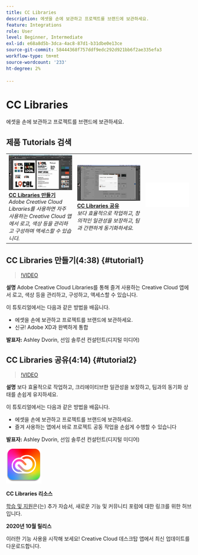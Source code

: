 ```yaml
---
title: CC Libraries
description: 에셋을 손에 보관하고 프로젝트를 브랜드에 보관하세요.
feature: Integrations
role: User
level: Beginner, Intermediate
exl-id: e68a8d5b-3dca-4ac8-87d1-b31dbe0e13ce
source-git-commit: 58444368f757ddf9edc292d921bb6f2ae335efa3
workflow-type: tm+mt
source-wordcount: '233'
ht-degree: 2%

---
```


# CC Libraries

에셋을 손에 보관하고 프로젝트를 브랜드에 보관하세요.

## 제품 Tutorials 검색

<table style="table-layout:fixed">
<tr>
 <td>
   <a href="cclibraries.md#tutorial1">
      <img alt="CC Libraries 만들기" src="../assets/libraries_create_dvorin_thumbnail.jpg" />
   </a>
    <div>
   <a href="cclibraries.md#tutorial1"><strong>CC Libraries 만들기</strong></a>
    </div>
    <em>Adobe Creative Cloud Libraries를 사용하면 자주 사용하는 Creative Cloud 앱에서 로고, 색상 등을 관리하고 구성하며 액세스할 수 있습니다.</em>
    <br>
  </td>
   <td>
   <a href="cclibraries.md#tutorial2">
      <img alt="CC Libraries 공유" src="../assets/libraries_share_dvorin_thumbnail.jpg" />
   </a>
    <div>
   <a href="cclibraries.md#tutorial2"><strong>CC Libraries 공유</strong></a>
    </div>
    <em>보다 효율적으로 작업하고, 창의적인 일관성을 보장하고, 팀과 간편하게 동기화하세요.</em>
    <br>
  </td>
  <td>
    <img alt="스페이서" src="../assets/Whitespacer.png" />
    <div>
    <br>
  </td>
</tr>
</table>

## CC Libraries 만들기(4:38) {#tutorial1}

>[!VIDEO](https://video.tv.adobe.com/v/326802?hidetitle=true)

**설명**
Adobe Creative Cloud Libraries를 통해 즐겨 사용하는 Creative Cloud 앱에서 로고, 색상 등을 관리하고, 구성하고, 액세스할 수 있습니다.

이 튜토리얼에서는 다음과 같은 방법을 배웁니다.
* 에셋을 손에 보관하고 프로젝트를 브랜드에 보관하세요.
* 신규! Adobe XD과 완벽하게 통합

**발표자:**
Ashley Dvorin, 선임 솔루션 컨설턴트(디지털 미디어)

## CC Libraries 공유(4:14) {#tutorial2}

>[!VIDEO](https://video.tv.adobe.com/v/326803?hidetitle=true)

**설명**
보다 효율적으로 작업하고, 크리에이티브한 일관성을 보장하고, 팀과의 동기화 상태를 손쉽게 유지하세요.

이 튜토리얼에서는 다음과 같은 방법을 배웁니다.
* 에셋을 손에 보관하고 프로젝트를 브랜드에 보관하세요.
* 즐겨 사용하는 앱에서 바로 프로젝트 공동 작업을 손쉽게 수행할 수 있습니다

**발표자:**
Ashley Dvorin, 선임 솔루션 컨설턴트(디지털 미디어)

![CC Libraries 로고](../assets/cc_appicon_96.png)

**CC Libraries 리소스**

[학습 및 지원](https://helpx.adobe.com/creative-cloud/help/libraries.html)은(는) 추가 자습서, 새로운 기능 및 커뮤니티 포럼에 대한 링크를 위한 허브입니다.

**2020년 10월 릴리스**

이러한 기능 사용을 시작해 보세요! Creative Cloud 데스크탑 앱에서 최신 업데이트를 다운로드합니다.
